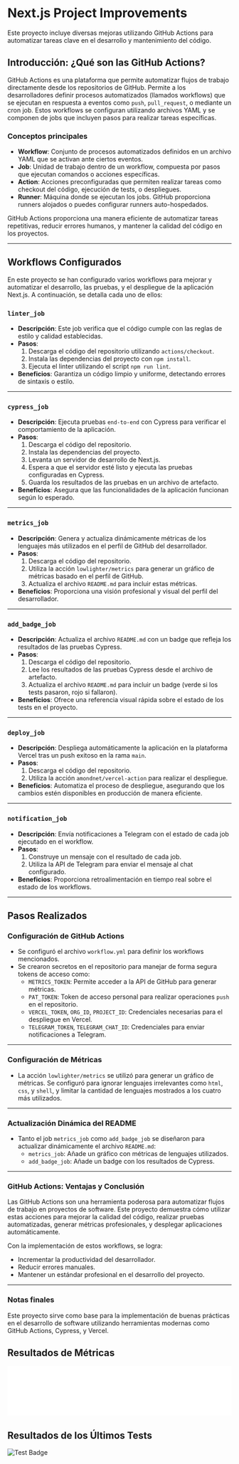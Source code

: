 # Next.js Project Improvements
Este proyecto incluye diversas mejoras utilizando GitHub Actions para automatizar tareas clave en el desarrollo y mantenimiento del código.

## Introducción: ¿Qué son las GitHub Actions?

GitHub Actions es una plataforma que permite automatizar flujos de trabajo directamente desde los repositorios de GitHub. Permite a los desarrolladores definir procesos automatizados (llamados workflows) que se ejecutan en respuesta a eventos como `push`, `pull_request`, o mediante un cron job. Estos workflows se configuran utilizando archivos YAML y se componen de jobs que incluyen pasos para realizar tareas específicas.

### Conceptos principales

- **Workflow**: Conjunto de procesos automatizados definidos en un archivo YAML que se activan ante ciertos eventos.
- **Job**: Unidad de trabajo dentro de un workflow, compuesta por pasos que ejecutan comandos o acciones específicas.
- **Action**: Acciones preconfiguradas que permiten realizar tareas como checkout del código, ejecución de tests, o despliegues.
- **Runner**: Máquina donde se ejecutan los jobs. GitHub proporciona runners alojados o puedes configurar runners auto-hospedados.

GitHub Actions proporciona una manera eficiente de automatizar tareas repetitivas, reducir errores humanos, y mantener la calidad del código en los proyectos.

---

## Workflows Configurados

En este proyecto se han configurado varios workflows para mejorar y automatizar el desarrollo, las pruebas, y el despliegue de la aplicación Next.js. A continuación, se detalla cada uno de ellos:

### `linter_job`

- **Descripción**: Este job verifica que el código cumple con las reglas de estilo y calidad establecidas.
- **Pasos**:
  1. Descarga el código del repositorio utilizando `actions/checkout`.
  2. Instala las dependencias del proyecto con `npm install`.
  3. Ejecuta el linter utilizando el script `npm run lint`.
- **Beneficios**: Garantiza un código limpio y uniforme, detectando errores de sintaxis o estilo.

---

### `cypress_job`

- **Descripción**: Ejecuta pruebas `end-to-end` con Cypress para verificar el comportamiento de la aplicación.
- **Pasos**:
  1. Descarga el código del repositorio.
  2. Instala las dependencias del proyecto.
  3. Levanta un servidor de desarrollo de Next.js.
  4. Espera a que el servidor esté listo y ejecuta las pruebas configuradas en Cypress.
  5. Guarda los resultados de las pruebas en un archivo de artefacto.
- **Beneficios**: Asegura que las funcionalidades de la aplicación funcionan según lo esperado.

---

### `metrics_job`

- **Descripción**: Genera y actualiza dinámicamente métricas de los lenguajes más utilizados en el perfil de GitHub del desarrollador.
- **Pasos**:
  1. Descarga el código del repositorio.
  2. Utiliza la acción `lowlighter/metrics` para generar un gráfico de métricas basado en el perfil de GitHub.
  3. Actualiza el archivo `README.md` para incluir estas métricas.
- **Beneficios**: Proporciona una visión profesional y visual del perfil del desarrollador.

---

### `add_badge_job`

- **Descripción**: Actualiza el archivo `README.md` con un badge que refleja los resultados de las pruebas Cypress.
- **Pasos**:
  1. Descarga el código del repositorio.
  2. Lee los resultados de las pruebas Cypress desde el archivo de artefacto.
  3. Actualiza el archivo `README.md` para incluir un badge (verde si los tests pasaron, rojo si fallaron).
- **Beneficios**: Ofrece una referencia visual rápida sobre el estado de los tests en el proyecto.

---

### `deploy_job`

- **Descripción**: Despliega automáticamente la aplicación en la plataforma Vercel tras un push exitoso en la rama `main`.
- **Pasos**:
  1. Descarga el código del repositorio.
  2. Utiliza la acción `amondnet/vercel-action` para realizar el despliegue.
- **Beneficios**: Automatiza el proceso de despliegue, asegurando que los cambios estén disponibles en producción de manera eficiente.

---

### `notification_job`

- **Descripción**: Envía notificaciones a Telegram con el estado de cada job ejecutado en el workflow.
- **Pasos**:
  1. Construye un mensaje con el resultado de cada job.
  2. Utiliza la API de Telegram para enviar el mensaje al chat configurado.
- **Beneficios**: Proporciona retroalimentación en tiempo real sobre el estado de los workflows.

---

## Pasos Realizados

### Configuración de GitHub Actions

- Se configuró el archivo `workflow.yml` para definir los workflows mencionados.
- Se crearon secretos en el repositorio para manejar de forma segura tokens de acceso como:
  - `METRICS_TOKEN`: Permite acceder a la API de GitHub para generar métricas.
  - `PAT_TOKEN`: Token de acceso personal para realizar operaciones `push` en el repositorio.
  - `VERCEL_TOKEN`, `ORG_ID`, `PROJECT_ID`: Credenciales necesarias para el despliegue en Vercel.
  - `TELEGRAM_TOKEN`, `TELEGRAM_CHAT_ID`: Credenciales para enviar notificaciones a Telegram.

---

### Configuración de Métricas

- La acción `lowlighter/metrics` se utilizó para generar un gráfico de métricas. Se configuró para ignorar lenguajes irrelevantes como `html`, `css`, y `shell`, y limitar la cantidad de lenguajes mostrados a los cuatro más utilizados.

---

### Actualización Dinámica del README

- Tanto el job `metrics_job` como `add_badge_job` se diseñaron para actualizar dinámicamente el archivo `README.md`:
  - `metrics_job`: Añade un gráfico con métricas de lenguajes utilizados.
  - `add_badge_job`: Añade un badge con los resultados de Cypress.

---

### GitHub Actions: Ventajas y Conclusión

Las GitHub Actions son una herramienta poderosa para automatizar flujos de trabajo en proyectos de software. Este proyecto demuestra cómo utilizar estas acciones para mejorar la calidad del código, realizar pruebas automatizadas, generar métricas profesionales, y desplegar aplicaciones automáticamente.

Con la implementación de estos workflows, se logra:
- Incrementar la productividad del desarrollador.
- Reducir errores manuales.
- Mantener un estándar profesional en el desarrollo del proyecto.

---

### Notas finales

Este proyecto sirve como base para la implementación de buenas prácticas en el desarrollo de software utilizando herramientas modernas como GitHub Actions, Cypress, y Vercel.

## Resultados de Métricas

![Metrics](github-metrics.svg)

## Resultados de los Últimos Tests
![Test Badge](https://img.shields.io/badge/tested%20with-Cypress-04C38E.svg)


